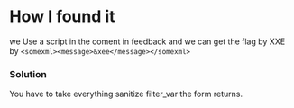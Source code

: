 # How I found it

we Use a script in the coment in feedback
and we can get the flag by XXE by
`<somexml><message>&xee</message></somexml>`

### Solution

You have to take everything sanitize filter_var the form returns.
